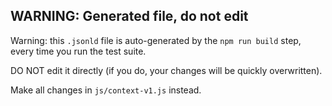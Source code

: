 ## WARNING: Generated file, do not edit

Warning: this `.jsonld` file is auto-generated by the `npm run build` step, every
time you run the test suite. 

DO NOT edit it directly (if you do, your changes will be quickly overwritten).

Make all changes in `js/context-v1.js` instead.
